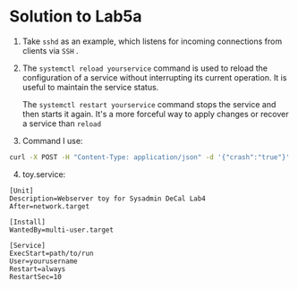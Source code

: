 # Solution to Lab5a

1. Take `sshd` as an example, which listens for incoming connections from clients via `SSH` . 

2. The `systemctl reload yourservice` command is used to reload the configuration of a service without interrupting its current operation. It is useful to maintain the service status. 

   The `systemctl restart yourservice` command stops the service and then starts it again. It's a more forceful way to apply changes or recover a service than `reload`

3. Command I use: 
```bash
curl -X POST -H "Content-Type: application/json" -d '{"crash":"true"}' http://localhost:5000/crash
```
4. toy.service:

```
[Unit]
Description=Webserver toy for Sysadmin DeCal Lab4
After=network.target

[Install]
WantedBy=multi-user.target

[Service]
ExecStart=path/to/run
User=yourusername
Restart=always
RestartSec=10

